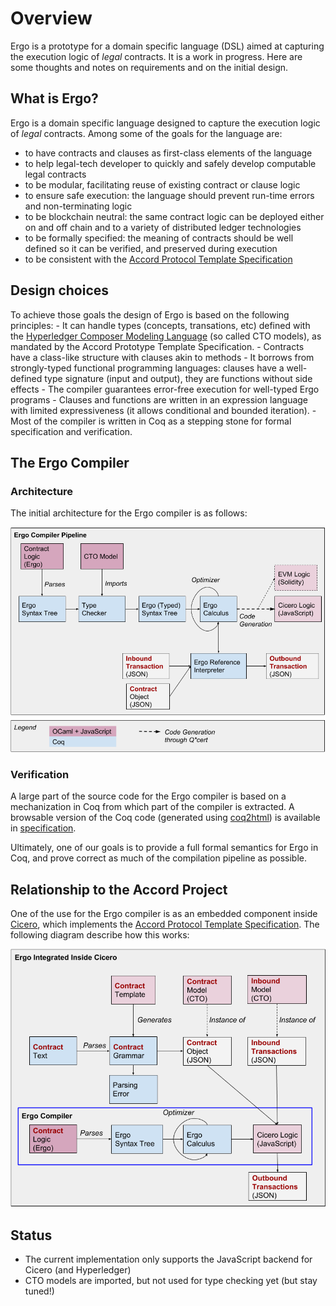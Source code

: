 Overview
========

Ergo is a prototype for a domain specific language (DSL) aimed at
capturing the execution logic of *legal* contracts. It is a work in
progress. Here are some thoughts and notes on requirements and on the
initial design.

What is Ergo?
-------------

Ergo is a domain specific language designed to capture the execution
logic of *legal* contracts. Among some of the goals for the language
are:
- to have contracts and clauses as first-class elements of the language
- to help legal-tech developer to quickly and safely develop computable legal contracts
- to be modular, facilitating reuse of existing contract or clause logic
- to ensure safe execution: the language should prevent run-time errors and non-terminating logic
- to be blockchain neutral: the same contract logic can be deployed either on and off chain and to a variety of distributed ledger technologies
- to be formally specified: the meaning of contracts should be well defined so it can be verified, and preserved during execution
- to be consistent with the [Accord Protocol Template Specification](https://docs.google.com/document/d/1UacA_r2KGcBA2D4voDgGE8jqid-Uh4Dt09AE-shBKR0)

Design choices
--------------

To achieve those goals the design of Ergo is based on the following
principles: - It can handle types (concepts, transations, etc) defined
with the [Hyperledger Composer Modeling
Language](https://hyperledger.github.io/composer/reference/cto_language.html)
(so called CTO models), as mandated by the Accord Prototype Template
Specification. - Contracts have a class-like structure with clauses akin
to methods - It borrows from strongly-typed functional programming
languages: clauses have a well-defined type signature (input and
output), they are functions without side effects - The compiler
guarantees error-free execution for well-typed Ergo programs - Clauses
and functions are written in an expression language with limited
expressiveness (it allows conditional and bounded iteration). - Most of
the compiler is written in Coq as a stepping stone for formal
specification and verification.

The Ergo Compiler
-----------------

### Architecture

The initial architecture for the Ergo compiler is as follows:

![alt text](./ergocompiler.png)

### Verification

A large part of the source code for the Ergo compiler is based on a
mechanization in Coq from which part of the compiler is extracted. A
browsable version of the Coq code (generated using
[coq2html](https://github.com/xavierleroy/coq2html)) is available in
[specification](https://accordproject.github.io/ergo/Specification.html).

Ultimately, one of our goals is to provide a full formal semantics for
Ergo in Coq, and prove correct as much of the compilation pipeline as
possible.

Relationship to the Accord Project
----------------------------------

One of the use for the Ergo compiler is as an embedded component
inside [Cicero](https://github.com/accordproject/cicero), which
implements the [Accord Protocol Template
Specification](https://docs.google.com/document/d/1UacA_r2KGcBA2D4voDgGE8jqid-Uh4Dt09AE-shBKR0).
The following diagram describe how this works:

![](./ergoincicero.png)

Status
------

- The current implementation only supports the JavaScript backend for Cicero (and Hyperledger)
- CTO models are imported, but not used for type checking yet (but stay tuned!)

